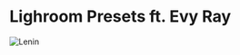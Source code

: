 # Lighroom Presets ft. Evy Ray
![Lenin](https://github.com/user-attachments/assets/ef4c0a32-2088-4957-9b34-5edf52a69b9a)
